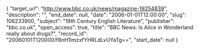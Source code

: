 {
  "target_url": "http://www.bbc.co.uk/news/magazine-19254839", 
  "description": "", 
  "end_date": null, 
  "date": "2006-01-01T12:00:00", 
  "slug": 106233900, 
  "subject": "19th Century English Literature", 
  "publisher": "bbc.co.uk", 
  "open_access": true, 
  "title": "BBC News: Is Alice in Wonderland really about drugs?", 
  "record_id": "20060101T120000/f8nH1lmzxfYHRLdLvUYaTg==", 
  "start_date": null
}

